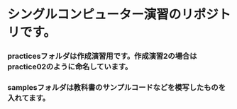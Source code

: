 # シングルコンピューター演習のリポジトリです。

### practicesフォルダは作成演習用です。作成演習2の場合はpractice02のように命名しています。

### samplesフォルダは教科書のサンプルコードなどを模写したものを入れてます。